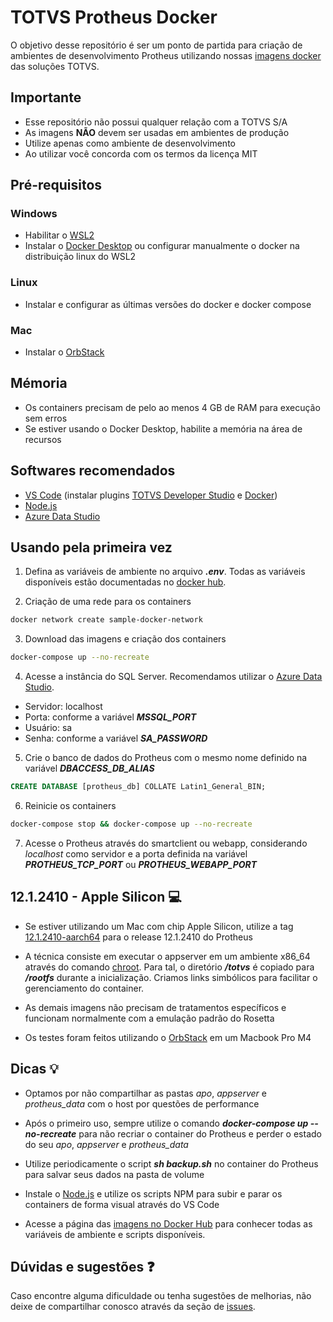 # TOTVS Protheus Docker

O objetivo desse repositório é ser um ponto de partida para criação de ambientes de
desenvolvimento Protheus utilizando nossas [imagens docker](https://hub.docker.com/u/soulsys) das soluções TOTVS.

## Importante

- Esse repositório não possui qualquer relação com a TOTVS S/A
- As imagens **NÃO** devem ser usadas em ambientes de produção
- Utilize apenas como ambiente de desenvolvimento
- Ao utilizar você concorda com os termos da licença MIT

## Pré-requisitos

### Windows

- Habilitar o [WSL2](https://www.omgubuntu.co.uk/how-to-install-wsl2-on-windows-10)
- Instalar o [Docker Desktop](https://docs.docker.com/desktop/windows/install) ou configurar manualmente o docker na distribuição linux do WSL2

### Linux

- Instalar e configurar as últimas versões do docker e docker compose

### Mac

- Instalar o [OrbStack](https://orbstack.dev/)

## Mémoria

- Os containers precisam de pelo ao menos 4 GB de RAM para execução sem erros
- Se estiver usando o Docker Desktop, habilite a memória na área de recursos

## Softwares recomendados

- [VS Code](https://code.visualstudio.com/download)
  (instalar plugins [TOTVS Developer Studio](https://marketplace.visualstudio.com/items?itemName=totvs.tds-vscode) e
  [Docker](https://marketplace.visualstudio.com/items?itemName=ms-azuretools.vscode-docker))
- [Node.js](https://nodejs.org/en/download/)
- [Azure Data Studio](https://docs.microsoft.com/pt-br/sql/azure-data-studio/download-azure-data-studio?view=sql-server-ver15)

## Usando pela primeira vez

1. Defina as variáveis de ambiente no arquivo **_.env_**.
   Todas as variáveis disponíveis estão documentadas no [docker hub](https://hub.docker.com/u/soulsys).

2. Criação de uma rede para os containers

```bash
docker network create sample-docker-network
```

3. Download das imagens e criação dos containers

```bash
docker-compose up --no-recreate
```

4. Acesse a instância do SQL Server. Recomendamos utilizar o [Azure Data Studio](https://docs.microsoft.com/pt-br/sql/azure-data-studio/download-azure-data-studio?view=sql-server-ver15).

- Servidor: localhost
- Porta: conforme a variável **_MSSQL_PORT_**
- Usuário: sa
- Senha: conforme a variável **_SA_PASSWORD_**

5. Crie o banco de dados do Protheus com o mesmo nome definido na variável **_DBACCESS_DB_ALIAS_**

```sql
CREATE DATABASE [protheus_db] COLLATE Latin1_General_BIN;
```

6. Reinicie os containers

```bash
docker-compose stop && docker-compose up --no-recreate
```

7. Acesse o Protheus através do smartclient ou webapp, considerando _localhost_ como servidor e a porta definida
   na variável **_PROTHEUS_TCP_PORT_** ou **_PROTHEUS_WEBAPP_PORT_**

## 12.1.2410 - Apple Silicon 💻

- Se estiver utilizando um Mac com chip Apple Silicon, utilize a tag [12.1.2410-aarch64](https://hub.docker.com/r/soulsys/totvs_protheus/tags) para o release 12.1.2410 do Protheus

- A técnica consiste em executar o appserver em um ambiente x86_64 através do comando [chroot](<https://wiki.archlinux.org/title/Chroot*(Portugu%C3%AAs)>). Para tal, o diretório **_/totvs_** é copiado para **_/rootfs_** durante a inicialização. Criamos links simbólicos para facilitar o gerenciamento do container.

- As demais imagens não precisam de tratamentos específicos e funcionam normalmente com a emulação padrão do Rosetta

- Os testes foram feitos utilizando o [OrbStack](https://orbstack.dev/) em um Macbook Pro M4

## Dicas 💡

- Optamos por não compartilhar as pastas _apo_, _appserver_ e _protheus_data_ com o host por questões de performance

- Após o primeiro uso, sempre utilize o comando **_docker-compose up --no-recreate_** para não recriar o container
  do Protheus e perder o estado do seu _apo_, _appserver_ e _protheus_data_

- Utilize periodicamente o script **_sh backup.sh_** no container do Protheus para salvar seus dados na pasta de volume

- Instale o [Node.js](https://nodejs.org/en/download/) e utilize os scripts NPM para subir e parar os containers
  de forma visual através do VS Code

- Acesse a página das [imagens no Docker Hub](https://hub.docker.com/u/soulsys) para conhecer todas
  as variáveis de ambiente e scripts disponíveis.

## Dúvidas e sugestões ❓

Caso encontre alguma dificuldade ou tenha sugestões de melhorias, não deixe de compartilhar conosco através da seção de [issues](https://github.com/soulsys/totvs-protheus-docker/issues).
